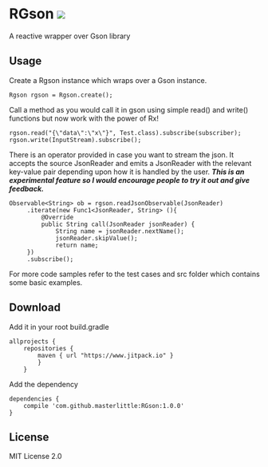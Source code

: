 # RGson [![](https://www.jitpack.io/v/masterlittle/RGson.svg)](https://www.jitpack.io/#masterlittle/RGson)
A reactive wrapper over Gson library

## Usage

Create a Rgson instance which wraps over a Gson instance.
```
Rgson rgson = Rgson.create();
```
Call a method as you would call it in gson using simple read() and write() functions but now work with the power of Rx!
```
rgson.read("{\"data\":\"x\"}", Test.class).subscribe(subscriber);
rgson.write(InputStream).subscribe();
```

There is an operator provided in case you want to stream the json. It accepts the source JsonReader and emits a JsonReader with the relevant key-value pair depending upon how it is handled by the user.
_**This is an experimental feature so I would encourage people to try it out and give feedback.**_
```
Observable<String> ob = rgson.readJsonObservable(JsonReader)
     .iterate(new Func1<JsonReader, String> (){
         @Override
         public String call(JsonReader jsonReader) {
             String name = jsonReader.nextName();
             jsonReader.skipValue();
             return name;
     })
     .subscribe();
```

For more code samples refer to the test cases and src folder which contains some basic examples.

## Download
Add it in your root build.gradle
```
allprojects {
    repositories {
        maven { url "https://www.jitpack.io" }
        }
    }
```
Add the dependency
```
dependencies {
    compile 'com.github.masterlittle:RGson:1.0.0'
}
```

## License
MIT License 2.0




